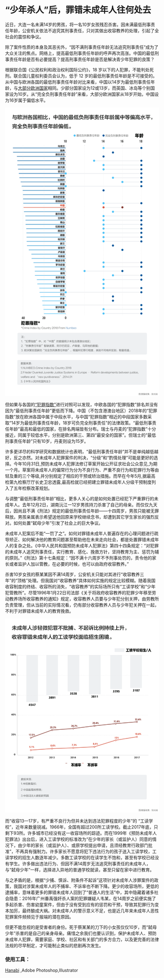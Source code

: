 # “少年杀人”后，罪错未成年人往何处去 #

近日，大连一名未满14岁的男孩，将一名10岁女孩残忍杀害。因未满最低刑事责任年龄，公安机关依法不追究其刑事责任，只对其做出收容教养的处理，引起了全社会的震惊和争议。

除了案件性质的本身及其恶劣外，“因不满刑事责任年龄无法追究刑事责任”成为了大众关注的焦点。网络上，提高最低刑事责任年龄的呼声再次高涨。中国的最低刑事责任年龄是否有必要提高？提高刑事责任年龄是否是解决青少年犯罪的良策？

根据联合国《公民权利和政治权利国际公约》，18 岁以下的人犯罪，不能判处死刑。联合国儿童权利委员会认为，低于 12 岁的最低刑事责任年龄是不可接受的。从中国与欧洲各国的最低刑事责任年龄对比来看，中国以14岁为最低刑事责任年龄，与[大部分欧洲国家](https://www.researchgate.net/publication/291040931_Juvenile_Justice_Systems_in_Europe_-_Reform_developments_between_justice_welfare_and_'new_punitiveness'1)相同。少部分国家设为12或13岁，而英国、冰岛等个别国家设为10岁。从“完全负刑事责任年龄”来看，大部分欧洲国家从18岁开始，中国设为16岁属于偏低水平。

![image1](https://github.com/G-York/Newbee2/blob/master/%E8%B4%9F%E5%88%91%E4%BA%8B%E8%B4%A3%E4%BB%BB%E5%B9%B4%E9%BE%84.png)

但如果与各国的[“犯罪指数”](https://www.numbeo.com/crime/rankings_by_country.jsp)进行对照可以发现，中欧各国的“犯罪指数”排名并没有因为“最低刑事责任年龄”更低而下降。中国（不包含港澳台地区）2018年的“犯罪指数”放在欧洲各国中属于中段水平，与中国“犯罪指数”相近的中段国家多数采取“14岁为最低刑事责任年龄，18岁可负完全刑事责任”的法律政策。“最低刑事责任年龄”最高和最低的国家，在排名两端皆有分布。瑞士与丹麦的“犯罪指数”十分接近，同属于较低水平，分别是欧洲第三、第四“最安全的国家”。但瑞士的“最低刑事责任年龄”只有10岁，丹麦则设为15岁。

许多更详尽的科学研究和数据统计也表明，“最低刑事责任年龄”并不是单纯越低越好，反之亦然。对未成年人犯罪案件的判决，“分级”和“酌情处理”可能是更好的选择。今年10月31日,预防未成年人犯罪法修订草案开始公开征求社会公众意见,为期一个月。草案将未成年人的偏常行为分为不良行为、严重不良行为和犯罪行为等由轻及重的三个等级,并分别规定了相应的干预或矫治措施。而早在今年5月,据最高检第九检察厅厅长史卫忠透露,最高检就已经把建立罪错未成年人分级干预制度列入了五年检察改革规划。

与调整“最低刑事责任年龄”相比，更多人关心的是如何处置已经犯下严重罪行的未成年人。去年12月2日，湖南沅江一12岁男孩持刀杀害了自己的母亲。而仅仅九天后，因尚且不满《刑法》规定的最低刑事责任年龄——十四周岁，男孩只能被无罪释放。男孩亲属表示希望送他回原来学校继续念书，却遭到其它学生家长的强烈反对。如何处置“弑母少年”引发了社会上的巨大争议。

未成年人犯案后不能“一罚了之”。如何对罪错未成年人普遍存在的心理问题进行疏导矫正、如何解决他的教育问题甚至帮助他在未来走向社会，都是处置罪错未成年人的复杂之处。《中华人民共和国预防未成年人犯罪法》第四十四条规定：“对犯罪的未成年人追究刑事责任，实行教育、感化、挽救方针，坚持教育为主、惩罚为辅的原则。”《刑法》第十七条规定：“因不满十六周岁不予刑事处罚的，责令他的家长或者监护人加以管教，在必要的时候，也可以由政府收容教养。”

杀害10岁女孩的蔡某某因不满14周岁，公安机关只能对其进行“收容教养三年”的“顶格”处理。但我国对“收容教养”具体如何实施的规定比较模糊。随着我国收容制度的终结、收容所的消失，“收容教养”的实际场所只有“工读学校”和“少年犯管教所”。尽管1996年1月22日司法部《关于将政府收容教养的犯罪少年移至劳动教养场所收容教养的通知》规定，收容教养人员要与少年犯分别关押，由劳教所负责管理，但从当前的实际情况看，仍有部分收容教养人员与少年犯关押在一起，不利于对罪错未成年人的教育挽救。

![image2](https://github.com/G-York/Newbee2/blob/master/%E5%B7%A5%E8%AF%BB%E5%AD%A6%E6%A0%A1.png)

而“收容13—17岁，有严重不良行为但并未达到违法犯罪程度的少年”的 “工读学校”，近年来数量锐减。1966年，全国有超过200所工读学校。截止2017年底，只剩下93所。许多城市已经没有这一收容场所的踪迹。而在1999年《预防未成年人犯罪法》出台后，进入工读学校的标准改为“在少年的家长（或监护人）同意的情况下，由少年的家长（或监护人）、或原学校提出申请，且须经教育行政部门批准”，不再具有强制力。许多家长不愿意将犯下违法行为的孩子送入工读学校，工读学校的招生人数逐年减少。多数工读学校的在读学生不饱和，甚至有学校已经没有学生。许多做出违法行为、但因不满14周岁无法追究刑事责任的未成年人，与“弑母少年”一样，选择进入异地的普通学校就读，甚至只留在家中进行教育。

与之矛盾的是，根据“少捕、慎诉、附条件不起诉”这项针对未成年人涉罪案件的政策，我国对涉案未成年人的不捕率、不诉率也不断下降。更少的收容场所，更低的逮捕率，意味着更多的罪错未成年人回到了“普通人的生活”中，其中隐藏着诸多社会隐患：2016年广州番禹强奸杀人案的犯罪嫌疑人韦某，在14周岁之前便实施了多起杀害、伤害幼童案件，但由于没有受到应有的惩罚和干预，导致其犯罪行为变本加厉，最终酿成大祸。对未成年人的警示意义不足，也是近几年来未成年人恶性犯罪案件频频见于报端的潜在原因。

但更不能忽视的是受害者的身份。死于蔡某某的刀下的小女孩仅仅10岁，而“弑母少年”杀害的是自己的亲身母亲。痛惜之余我们也要认识到，保护未成年人、预防未成年人犯罪，需要家庭、学校、社区和有关部门的多方合力，以及更完善的法律法规的尽早制定，才可能制止类似的悲剧再次发生。



### 使用工具： ###
[Hanabi](http://hanabi.data-viz.cn/visualisation)
,Adobe Photoshop,Illustrator

